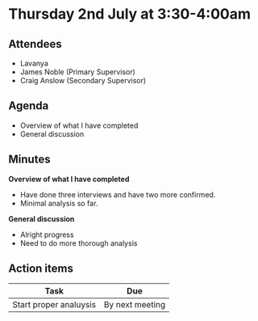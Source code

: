 # Thursday 2nd July at 3:30-4:00am

## Attendees

- Lavanya
- James Noble (Primary Supervisor)
- Craig Anslow (Secondary Supervisor)

## Agenda

- Overview of what I have completed
- General discussion

## Minutes

**Overview of what I have completed**

- Have done three interviews and have two more confirmed.
- Minimal analysis so far.

**General discussion**

- Alright progress
- Need to do more thorough analysis

## Action items

| Task                   | Due             |
| ---------------------- | --------------- |
| Start proper analuysis | By next meeting |
